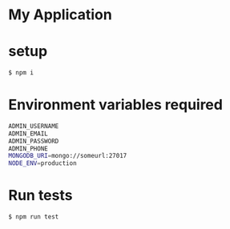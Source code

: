 # My Application

# setup

```sh
$ npm i
```

# Environment variables required

```sh
ADMIN_USERNAME
ADMIN_EMAIL
ADMIN_PASSWORD
ADMIN_PHONE
MONGODB_URI=mongo://someurl:27017
NODE_ENV=production
```

# Run tests

```
$ npm run test
```
